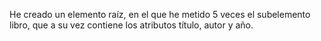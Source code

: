 He creado un elemento raíz, en el que he metido 5 veces el subelemento libro, que a su vez contiene los atributos título, autor y año.